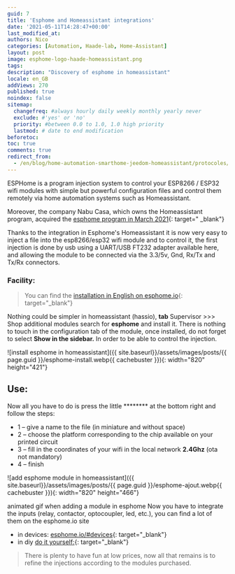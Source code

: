 ```yaml
---
guid: 7
title: 'Esphome and Homeassistant integrations'
date: '2021-05-11T14:28:47+00:00'
last_modified_at:
authors: Nico
categories: [Automation, Haade-lab, Home-Assistant]
layout: post
image: esphome-logo-haade-homeassistant.png
tags:
description: "Discovery of esphome in homeassistant"
locale: en_GB
addViews: 270
published: true
noindex: false
sitemap:
  changefreq: #always hourly daily weekly monthly yearly never
  exclude: #'yes' or 'no'
  priority: #between 0.0 to 1.0, 1.0 high priority
  lastmod: # date to end modification
beforetoc:
toc: true
comments: true
redirect_from:
  - /en/blog/home-automation-smarthome-jeedom-homeassistant/protocoles/esphome-et-homeassistant/
---
```


ESPHome is a program injection system to control your ESP8266 / ESP32 wifi modules with simple but powerful configuration files and control them remotely via home automation systems such as Homeassistant.

Moreover, the company Nabu Casa, which owns the Homeassistant program, acquired the [esphome program in March 2021](https://www.home-assistant.io/blog/2021/03/18/nabu-casa-has-acquired-esphome/){: target=" _blank"}

Thanks to the integration in Esphome's Homeassistant it is now very easy to inject a file into the esp8266/esp32 wifi module and to control it, the first injection is done by usb using a UART/USB FT232 adapter available here, and allowing the module to be connected via the 3.3/5v, Gnd, Rx/Tx and Tx/Rx connectors.

### Facility:

> You can find the [installation in English on esphome.io](https://esphome.io/guides/getting_started_hassio.html){: target="_blank"}

Nothing could be simpler in homeassistant (hassio), **tab** Supervisor &gt;&gt;&gt; Shop additional modules search for **esphome** and install it. There is nothing to touch in the configuration tab of the module, once installed, do not forget to select **Show in the sidebar.** In order to be able to control the injection.

![install esphome in homeassistant]({{ site.baseurl}}/assets/images/posts/{{ page.guid }}/esphome-install.webp{{ cachebuster }}){: width="820" height="421"}

## Use:

Now all you have to do is press the little ******** at the bottom right and follow the steps:

- 1 – give a name to the file (in miniature and without space)
- 2 – choose the platform corresponding to the chip available on your printed circuit
- 3 – fill in the coordinates of your wifi in the local network **2.4Ghz** (ota not mandatory)
- 4 – finish

![add esphome module in homeassistant]({{ site.baseurl}}/assets/images/posts/{{ page.guid }}/esphome-ajout.webp{{ cachebuster }}){: width="820" height="466"}


animated gif when adding a module in esphome Now you have to integrate the inputs (relay, contactor, optocoupler, led, etc.), you can find a lot of them on the esphome.io site

- in devices: [esphome.io/#devices](https://esphome.io/#devices){: target="_blank"}
- in diy [do it yourself:](https://esphome.io/guides/diy.html){: target="_blank"}

> There is plenty to have fun at low prices, now all that remains is to refine the injections according to the modules purchased.

